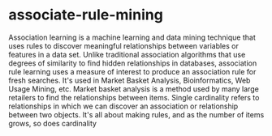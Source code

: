 # associate-rule-mining
Association learning is a machine learning and data mining technique that uses rules to discover meaningful relationships between variables or features in a data set. Unlike traditional association algorithms that use degrees of similarity to find hidden relationships in databases, association rule learning uses a measure of interest to produce an association rule for fresh searches. It's used in Market Basket Analysis, Bioinformatics, Web Usage Mining, etc. Market basket analysis is a method used by many large retailers to find the relationships between items. Single cardinality refers to relationships in which we can discover an association or relationship between two objects. It's all about making rules, and as the number of items grows, so does cardinality
